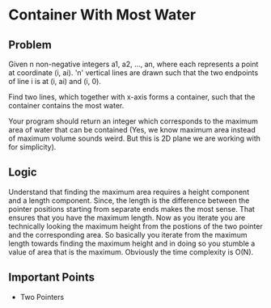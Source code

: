 # Container With Most Water

## Problem

Given n non-negative integers a1, a2, ..., an,
where each represents a point at coordinate (i, ai).
'n' vertical lines are drawn such that the two endpoints of line i is at (i, ai) and (i, 0).

Find two lines, which together with x-axis forms a container, such that the container contains the most water.

Your program should return an integer which corresponds to the maximum area of water that can be contained (Yes, we know maximum area instead of maximum volume sounds weird. But this is 2D plane we are working with for simplicity).

## Logic

Understand that finding the maximum area requires a height component and a length component. Since, the length is the difference between the pointer positions starting from separate ends makes the most sense. That ensures that you have the maximum length. Now as you iterate you are technically looking the maximum height from the postions of the two pointer and the corresponding area. So basically you iterate from the maximum length towards finding the maximum height and in doing so you stumble a value of area that is the maximum. Obviously the time complexity is O(N).

## Important Points

- Two Pointers
